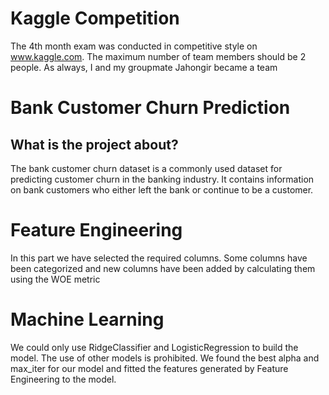 # Kaggle Competition
 The 4th month exam was conducted in competitive style on www.kaggle.com. The maximum number of team members should be 2 people. As always, I and my groupmate Jahongir became a team

#  Bank Customer Churn Prediction
## What is the project about?
 The bank customer churn dataset is a commonly used dataset for predicting customer churn in the banking industry. It contains information on bank customers who either left the bank or continue to be a customer.

# Feature Engineering
 In this part we have selected the required columns. Some columns have been categorized and new columns have been added by calculating them using the WOE metric

# Machine Learning
 We could only use RidgeClassifier and LogisticRegression to build the model. The use of other models is prohibited. We found the best alpha and max_iter for our model and fitted the features generated by Feature Engineering to the model.

